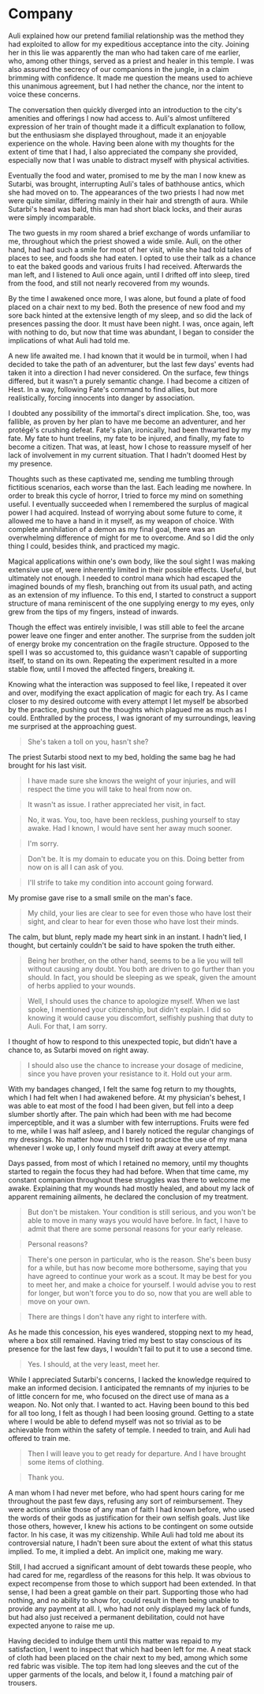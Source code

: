 # Company

Auli explained how our pretend familial relationship was the method
they had exploited to allow for my expeditious acceptance into the city.
Joining her in this lie was apparently the man who had taken care of me earlier,
who, among other things, served as a priest and healer in this temple.
I was also assured the secrecy of our companions in the jungle,
in a claim brimming with confidence.
It made me question the means used to achieve this unanimous agreement,
but I had nether the chance, nor the intent to voice these concerns.

The conversation then quickly diverged into an introduction
to the city's amenities and offerings I now had access to.
Auli's almost unfiltered expression of her train of thought
made it a difficult explanation to follow,
but the enthusiasm she displayed throughout,
made it an enjoyable experience on the whole.
Having been alone with my thoughts for the extent of time that I had,
I also appreciated the company she provided,
especially now that I was unable to distract myself with physical activities.

Eventually the food and water,
promised to me by the man I now knew as Sutarbi, was brought,
interrupting Auli's tales of bathhouse antics, which she had moved on to.
The appearances of the two priests I had now met were quite similar,
differing mainly in their hair and strength of aura.
While Sutarbi's head was bald, this man had short black locks,
and their auras were simply incomparable.

The two guests in my room shared a brief exchange of words unfamiliar to me,
throughout which the priest showed a wide smile.
Auli, on the other hand, had had such a smile for most of her visit,
while she had told tales of places to see, and foods she had eaten.
I opted to use their talk as a chance to eat
the baked goods and various fruits I had received.
Afterwards the man left, and I listened to Auli once again,
until I drifted off into sleep, tired from the food,
and still not nearly recovered from my wounds.

By the time I awakened once more, I was alone,
but found a plate of food placed on a chair next to my bed.
Both the presence of new food and my sore back
hinted at the extensive length of my sleep,
and so did the lack of presences passing the door.
It must have been night.
I was, once again, left with nothing to do, but now that time was abundant,
I began to consider the implications of what Auli had told me.

A new life awaited me. I had known that it would be in turmoil,
when I had decided to take the path of an adventurer,
but the last few days' events had taken it
into a direction I had never considered.
On the surface, few things differed, but it wasn't a purely semantic change.
I had become a citizen of Hest.
In a way, following Fate's command to find allies,
but more realistically, forcing innocents into danger by association.

I doubted any possibility of the immortal's direct implication.
She, too, was fallible, as proven by her plan to have me become an adventurer,
and her protégé's crushing defeat.
Fate's plan, ironically, had been thwarted by my fate.
My fate to hunt treelins, my fate to be injured, and finally,
my fate to become a citizen.
That was, at least, how I chose to reassure myself
of her lack of involvement in my current situation.
That I hadn't doomed Hest by my presence.

Thoughts such as these captivated me,
sending me tumbling through fictitious scenarios, each worse than the last.
Each leading me nowhere.
In order to break this cycle of horror,
I tried to force my mind on something useful.
I eventually succeeded when I remembered the
surplus of magical power I had acquired.
Instead of worrying about some future to come,
it allowed me to have a hand in it myself, as my weapon of choice.
With complete annihilation of a demon as my final goal,
there was an overwhelming difference of might for me to overcome.
And so I did the only thing I could, besides think, and practiced my magic.

Magical applications within one's own body,
like the soul sight I was making extensive use of,
were inherently limited in their possible effects.
Useful, but ultimately not enough.
I needed to control mana which had escaped the imagined bounds of my flesh,
branching out from its usual path, and acting as an extension of my influence.
To this end, I started to construct a support structure of mana
reminiscent of the one supplying energy to my eyes,
only grew from the tips of my fingers, instead of inwards.

Though the effect was entirely invisible,
I was still able to feel the arcane power leave one finger and enter another.
The surprise from the sudden jolt of energy
broke my concentration on the fragile structure.
Opposed to the spell I was so accustomed to,
this guidance wasn't capable of supporting itself, to stand on its own.
Repeating the experiment resulted in a more stable flow,
until I moved the affected fingers, breaking it.

Knowing what the interaction was supposed to feel like,
I repeated it over and over,
modifying the exact application of magic for each try.
As I came closer to my desired outcome with every attempt
I let myself be absorbed by the practice,
pushing out the thoughts which plagued me as much as I could.
Enthralled by the process, I was ignorant of my surroundings,
leaving me surprised at the approaching guest.

> She's taken a toll on you, hasn't she?

The priest Sutarbi stood next to my bed,
holding the same bag he had brought for his last visit.

> I have made sure she knows the weight of your injuries,
> and will respect the time you will take to heal from now on.

> It wasn't as issue. I rather appreciated her visit, in fact.

> No, it was. You, too, have been reckless, pushing yourself to stay awake.
> Had I known, I would have sent her away much sooner.

> I'm sorry.

> Don't be. It is my domain to educate you on this.
> Doing better from now on is all I can ask of you.

> I'll strife to take my condition into account going forward.

My promise gave rise to a small smile on the man's face.

> My child, your lies are clear to see for even those who have lost their sight,
> and clear to hear for even those who have lost their minds.

The calm, but blunt, reply made my heart sink in an instant.
I hadn't lied, I thought,
but certainly couldn't be said to have spoken the truth either.

> Being her brother, on the other hand,
> seems to be a lie you will tell without causing any doubt.
> You both are driven to go further than you should.
> In fact, you should be sleeping as we speak,
> given the amount of herbs applied to your wounds.

> Well, I should uses the chance to apologize myself.
> When we last spoke, I mentioned your citizenship, but didn't explain.
> I did so knowing it would cause you discomfort,
> selfishly pushing that duty to Auli.
> For that, I am sorry.

I thought of how to respond to this unexpected topic,
but didn't have a chance to, as Sutarbi moved on right away.

> I should also use the chance to increase your dosage of medicine,
> since you have proven your resistance to it.
> Hold out your arm.

With my bandages changed, I felt the same fog return to my thoughts,
which I had felt when I had awakened before.
At my physician's behest, I was able to eat most of the food I had been given,
but fell into a deep slumber shortly after.
The pain which had been with me had become imperceptible,
and it was a slumber with few interruptions.
Fruits were fed to me, while I was half asleep,
and I barely noticed the regular changings of my dressings.
No matter how much I tried to practice the use of my mana whenever I woke up,
I only found myself drift away at every attempt.

Days passed, from most of which I retained no memory,
until my thoughts started to regain the focus they had had before.
When that time came,
my constant companion throughout these struggles was there to welcome me awake.
Explaining that my wounds had mostly healed,
and about my lack of apparent remaining ailments,
he declared the conclusion of my treatment.

> But don't be mistaken. Your condition is still serious,
> and you won't be able to move in many ways you would have before.
> In fact,
> I have to admit that there are some personal reasons for your early release.

> Personal reasons?

> There's one person in particular, who is the reason.
> She's been busy for a while, but has now become more bothersome,
> saying that you have agreed to continue your work as a scout.
> It may be best for you to meet her, and make a choice for yourself.
> I would advise you to rest for longer, but won't force you to do so,
> now that you are well able to move on your own.

> There are things I don't have any right to interfere with.

As he made this concession, his eyes wandered,
stopping next to my head, where a box still remained.
Having tried my best to stay conscious of its presence for the last few days,
I wouldn't fail to put it to use a second time.

> Yes. I should, at the very least, meet her.

While I appreciated Sutarbi's concerns,
I lacked the knowledge required to make an informed decision.
I anticipated the remnants of my injuries to be of little concern for me,
who focused on the direct use of mana as a weapon.
No. Not only that. I wanted to act.
Having been bound to this bed for all too long,
I felt as though I had been loosing ground.
Getting to a state where I would be able to defend myself was not so trivial
as to be achievable from within the safety of temple.
I needed to train, and Auli had offered to train me.

> Then I will leave you to get ready for departure.
> And I have brought some items of clothing.

> Thank you.

A man whom I had never met before, who had spent hours caring for me
throughout the past few days, refusing any sort of reimbursement.
They were actions unlike those of any man of faith I had known before,
who used the words of their gods as justification for their own selfish goals.
Just like those others, however,
I knew his actions to be contingent on some outside factor.
In his case, it was my citizenship.
While Auli had told me about its controversial nature,
I hadn't been sure about the extent of what this status implied.
To me, it implied a debt. An implicit one, making me wary.

Still, I had accrued a significant amount of debt towards these people,
who had cared for me, regardless of the reasons for this help.
It was obvious to expect recompense from those
to which support had been extended.
In that sense, I had been a great gamble on their part.
Supporting those who had nothing, and no ability to show for,
could result in them being unable to provide any payment at all.
I, who had not only displayed my lack of funds,
but had also just received a permanent debilitation,
could not have expected anyone to raise me up.

Having decided to indulge them until this matter was repaid to my satisfaction,
I went to inspect that which had been left for me.
A neat stack of cloth had been placed on the chair next to my bed,
among which some red fabric was visible.
The top item had long sleeves and the cut of the upper garments of the locals,
and below it, I found a matching pair of trousers.

